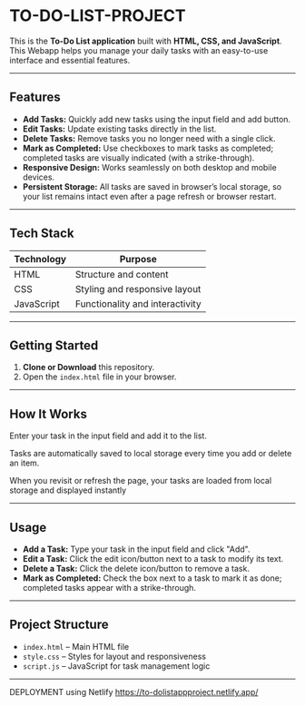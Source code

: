 # TO-DO-LIST-PROJECT


This is the **To-Do List application** built with **HTML, CSS, and JavaScript**. This Webapp helps you manage your daily tasks with an easy-to-use interface and essential features.

---

## Features

- **Add Tasks:** Quickly add new tasks using the input field and add button.
- **Edit Tasks:** Update existing tasks directly in the list.
- **Delete Tasks:** Remove tasks you no longer need with a single click.
- **Mark as Completed:** Use checkboxes to mark tasks as completed; completed tasks are visually indicated (with a strike-through).
- **Responsive Design:** Works seamlessly on both desktop and mobile devices.
- **Persistent Storage:** All tasks are saved in browser’s local storage, so your list remains intact even after a page refresh or browser restart.

---

## Tech Stack

| Technology | Purpose                      |
|------------|------------------------------|
| HTML       | Structure and content        |
| CSS        | Styling and responsive layout|
| JavaScript | Functionality and interactivity|

---

## Getting Started

1. **Clone or Download** this repository.
2. Open the `index.html` file in your browser.

---

## How It Works

Enter your task in the input field and add it to the list.

Tasks are automatically saved to local storage every time you add or delete an item.

When you revisit or refresh the page, your tasks are loaded from local storage and displayed instantly

---

## Usage

- **Add a Task:** Type your task in the input field and click "Add".
- **Edit a Task:** Click the edit icon/button next to a task to modify its text.
- **Delete a Task:** Click the delete icon/button to remove a task.
- **Mark as Completed:** Check the box next to a task to mark it as done; completed tasks appear with a strike-through.

---

## Project Structure

- `index.html` – Main HTML file
- `style.css` – Styles for layout and responsiveness
- `script.js` – JavaScript for task management logic

---

DEPLOYMENT using Netlify
https://to-dolistappproject.netlify.app/


